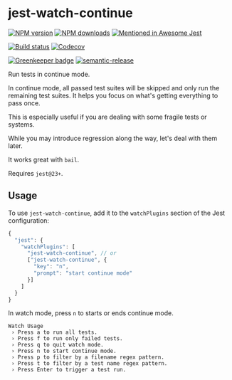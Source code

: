 # jest-watch-continue

[![NPM version][npm-image]][npm-url]
[![NPM downloads][downloads-image]][downloads-url]
[![Mentioned in Awesome Jest](https://awesome.re/mentioned-badge.svg)](https://github.com/jest-community/awesome-jest)

[![Build status][circleci-image]][circleci-url]
[![Codecov][codecov-image]][codecov-url]

[![Greenkeeper badge][green-keeper-image]][green-keeper-url]
[![semantic-release][semantic-release-image]][semantic-release-url]

Run tests in continue mode.

In continue mode, all passed test suites will be skipped and only run the remaining test suites.
It helps you focus on what's getting everything to pass once.

This is especially useful if you are dealing with some fragile tests or systems.

While you may introduce regression along the way,
let's deal with them later.

It works great with `bail`.

Requires `jest@23+`.

## Usage

To use `jest-watch-continue`,
add it to the `watchPlugins` section of the Jest configuration:

```js
{
  "jest": {
    "watchPlugins": [
      "jest-watch-continue", // or
      ["jest-watch-continue", {
        "key": "n",
        "prompt": "start continue mode"
      }]
    ]
  }
}
```

In watch mode, press `n` to starts or ends continue mode.

```
Watch Usage
 › Press a to run all tests.
 › Press f to run only failed tests.
 › Press q to quit watch mode.
 › Press n to start continue mode.
 › Press p to filter by a filename regex pattern.
 › Press t to filter by a test name regex pattern.
 › Press Enter to trigger a test run.
```

[npm-image]: https://img.shields.io/npm/v/jest-watch-continue.svg?style=flat
[npm-url]: https://npmjs.org/package/jest-watch-continue
[downloads-image]: https://img.shields.io/npm/dm/jest-watch-continue.svg?style=flat
[downloads-url]: https://npmjs.org/package/jest-watch-continue
[circleci-image]: https://circleci.com/gh/unional/jest-watch-continue/tree/master.svg?style=shield
[circleci-url]: https://circleci.com/gh/unional/jest-watch-continue/tree/master
[codecov-image]: https://codecov.io/gh/unional/jest-watch-continue/branch/master/graph/badge.svg
[codecov-url]: https://codecov.io/gh/unional/jest-watch-continue
[green-keeper-image]: https://badges.greenkeeper.io/unional/jest-watch-continue.svg
[green-keeper-url]: https://greenkeeper.io/
[semantic-release-image]: https://img.shields.io/badge/%20%20%F0%9F%93%A6%F0%9F%9A%80-semantic--release-e10079.svg
[semantic-release-url]: https://github.com/semantic-release/semantic-release
